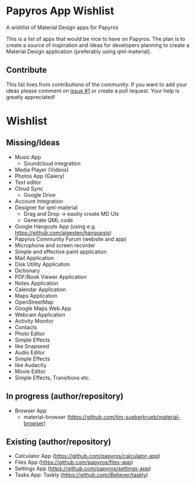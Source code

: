 # Papyros App Wishlist
A wishlist of Material Design apps for Papyros

This is a list of apps that would be nice to have on Papyros. The plan is to create a source of inspiration and ideas for developers planning to create a Material Design application (preferably using qml-material).

## Contribute
This list lives from contributions of the community. If you want to add your ideas please comment on [issue #1](https://github.com/tim-sueberkrueb/papyros-app-wishlist/issues/1) or create a pull request. Your help is greatly appreciated!

# Wishlist

## Missing/Ideas
* Music App
  * Soundcloud integration
* Media Player (Videos)
* Photos App (Galery)
* Text editor
* Cloud Sync
  * Google Drive 
* Account Integration
* Designer for qml-material 
  * Drag and Drop -> easiliy create MD UIs
  * Generate QML code
* Google Hangouts App (using e.g. https://github.com/algesten/hangupsjs)
* Papyros Communtiy Forum (website and app)
* Microphone and screen recorder
* Simple and effective paint application
* Mail Application
* Disk Utility Application
* Dictionary
* PDF/Book Viewer Application
* Notes Application
* Calendar Application
* Maps Application
 * OpenStreetMap
 * Google Maps Web App
* Webcam Application
* Activity Monitor
* Contacts
* Photo Editor 
 * Simple Effects
 * like Snapseed
* Audio Editor 
 * Simple Effects
 * like Audacity
* Movie Editor 
 * Simple Effects, Transitions etc.

## In progress (author/repository)
* Browser App
  * material-browser (https://github.com/tim-sueberkrueb/material-browser)

## Existing (author/repository)
* Calculator App (https://github.com/papyros/calculator-app)
* Files App (https://github.com/papyros/files-app)
* Settings App (https://github.com/papyros/settings-app)
* Tasks App: Taskly (https://github.com/iBeliever/taskly)
